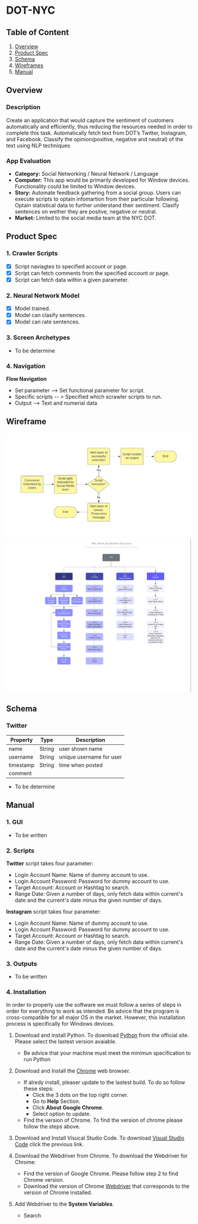 # DOT-NYC

## Table of Content

1. [Overview](#Overview)
2. [Product Spec](#Product-Spec)
3. [Schema](#Schema)
4. [Wireframes](#Wireframes)
5. [Manual](#Manual)

## Overview

### Description

Create an application that would capture the sentiment of customers automatically and efficiently, thus reducing the resources needed in order to complete this task.
Automatically fetch text from DOT’s Twitter, Instagram, and Facebook. Classify the opinion(positive, negative and neutral) of the text using NLP techniques

### App Evaluation

- **Category:** Social Networking / Neural Network / Language
- **Computer:** This app would be primarily developed for Window devices. Functionality could be limited to Window devices.
- **Story:** Automate feedback gathering from a social group. Users can execute scripts to optain infomartion from their particular following. Optain statistical data to further understand their sentiment. Clasify sentences on wether they are positve, negative or neutral.
- **Market:** Limited to the social media team at the NYC DOT.

## Product Spec

### 1. Crawler Scripts

- [x] Script naviagtes to specified account or page.
- [x] Script can fetch comments from the specified account or page.
- [x] Script can fetch data within a given parameter.

### 2. Neural Network Model

- [x] Model trained.
- [x] Model can clasify sentences.
- [x] Model can rate sentences.

### 3. Screen Archetypes

- To be determine

### 4. Navigation

**Flow Navigation**

- Set parameter --> Set functional parameter for script.
- Specific scripts -- > Specified which scrawler scripts to run.
- Output --> Text and numerial data

## Wireframe

![WorkFlow Diagram](/Img/Workflow.png)
![Work Breakdown Structure](/Img/Work_breakdown_structure.png)

## Schema

### Twitter

| Property      | Type     | Description                                                                                                             |
|---------------|----------|-------------------------------------------------------------------------------------------------------------------------|
| name          | String   | user shown name                                                                                                         |
| username      | String   | unique username for user                                                                                                |
| timestamp     | String   | time when posted                                                                                                        |
| comment       |          |                                                                                                                         |
- To be determine

## Manual

### 1. GUI

- To be written

### 2. Scripts

 **Twitter** script takes four parameter:

- Login Account Name: Name of dummy account to use.
- Login Account Password: Password for dummy account to use.
- Target Account: Account or Hashtag to search.
- Range Date: Given a number of days, only fetch data within current's date and the current's date minus the given number of days.

 **Instagram** script takes four parameter:

- Login Account Name: Name of dummy account to use.
- Login Account Password: Password for dummy account to use.
- Target Account: Account or Hashtag to search.
- Range Date: Given a number of days, only fetch data within current's date and the current's date minus the given number of days.

### 3. Outputs

- To be written

### 4. Installation

In order to properly use the software we must follow a series of steps in order for everything to work as intended. Be advice that the program is cross-compatible for all major OS in the market. However, this installation process is specifically for Windows devices.

1. Download and install Python. To download [Python](https://www.python.org/downloads/) from the official site. Please select the lastest version avaiable.
    - Be advice that your machine must meet the minimun specification to run Python

2. Download and Install the [Chrome](https://www.google.com/chrome/downloads/) web browser.
    - If alredy install, pleaser update to the lastest build. To do so follow these steps:
        - Click the 3 dots on the top right corner.
        - Go to **Help** Section.
        - Click **About Google Chrome**.
        - Select option to update.
    - Find the version of Chrome. To find the version of chrome please follow the steps above.

3. Download and Install Visucal Studio Code. To download [Visual Studio Code](https://code.visualstudio.com/download) click the previous link.

4. Download the Webdriver from Chrome. To download the Webdriver for Chrome:
    - Find the version of Google Chrome. Please follow step 2 to find Chrome version.
    - Download the version of Chrome [Webdriver](https://chromedriver.chromium.org/downloads) that corresponds to the version of Chrome installed.

5. Add Webdriver to the **System Variables**.
    - Search
